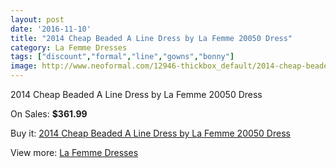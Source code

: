 ```yaml
---
layout: post
date: '2016-11-10'
title: "2014 Cheap Beaded A Line Dress by La Femme 20050 Dress"
category: La Femme Dresses
tags: ["discount","formal","line","gowns","bonny"]
image: http://www.neoformal.com/12946-thickbox_default/2014-cheap-beaded-a-line-dress-by-la-femme-20050-dress.jpg
---
```

2014 Cheap Beaded A Line Dress by La Femme 20050 Dress

On Sales: **$361.99**
<a href="https://www.neoformal.com/en/la-femme-dresses-2014/4531-2014-cheap-beaded-a-line-dress-by-la-femme-20050-dress.html"><amp-img layout="responsive" width="600" height="600" src="//www.neoformal.com/12946-thickbox_default/2014-cheap-beaded-a-line-dress-by-la-femme-20050-dress.jpg" alt="2014 Cheap Beaded A Line Dress by La Femme 20050 Dress 0" /></a>
<a href="https://www.neoformal.com/en/la-femme-dresses-2014/4531-2014-cheap-beaded-a-line-dress-by-la-femme-20050-dress.html"><amp-img layout="responsive" width="600" height="600" src="//www.neoformal.com/12947-thickbox_default/2014-cheap-beaded-a-line-dress-by-la-femme-20050-dress.jpg" alt="2014 Cheap Beaded A Line Dress by La Femme 20050 Dress 1" /></a>

Buy it: [2014 Cheap Beaded A Line Dress by La Femme 20050 Dress](https://www.neoformal.com/en/la-femme-dresses-2014/4531-2014-cheap-beaded-a-line-dress-by-la-femme-20050-dress.html "2014 Cheap Beaded A Line Dress by La Femme 20050 Dress")

View more: [La Femme Dresses](https://www.neoformal.com/en/56-la-femme-dresses-2014 "La Femme Dresses")